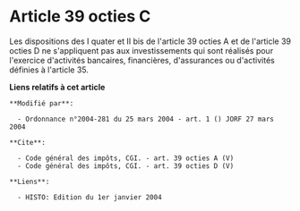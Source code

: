 # Article 39 octies C

Les dispositions des I quater et II bis de l'article 39 octies A et de l'article 39 octies D ne s'appliquent pas aux
investissements qui sont réalisés pour l'exercice d'activités bancaires, financières, d'assurances ou d'activités définies à
l'article 35.

**Liens relatifs à cet article**

	**Modifié par**:

	  - Ordonnance n°2004-281 du 25 mars 2004 - art. 1 () JORF 27 mars 2004

	**Cite**:

	  - Code général des impôts, CGI. - art. 39 octies A (V)
	  - Code général des impôts, CGI. - art. 39 octies D (V)

	**Liens**:

	  - HISTO: Edition du 1er janvier 2004
